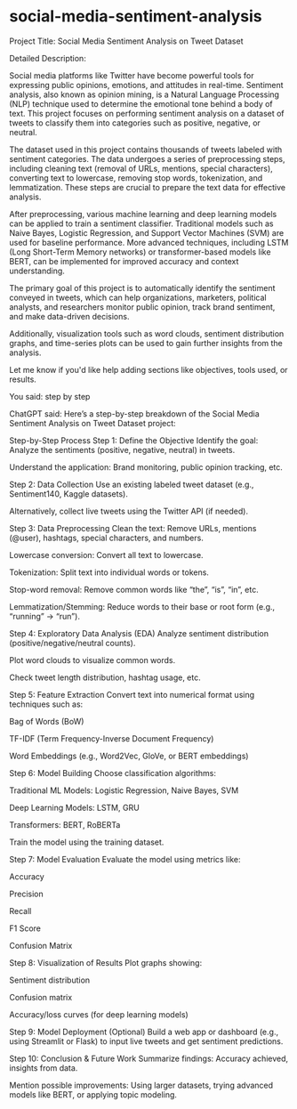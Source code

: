 # social-media-sentiment-analysis
Project Title: Social Media Sentiment Analysis on Tweet Dataset

Detailed Description:

Social media platforms like Twitter have become powerful tools for expressing public opinions, emotions, and attitudes in real-time. Sentiment analysis, also known as opinion mining, is a Natural Language Processing (NLP) technique used to determine the emotional tone behind a body of text. This project focuses on performing sentiment analysis on a dataset of tweets to classify them into categories such as positive, negative, or neutral.

The dataset used in this project contains thousands of tweets labeled with sentiment categories. The data undergoes a series of preprocessing steps, including cleaning text (removal of URLs, mentions, special characters), converting text to lowercase, removing stop words, tokenization, and lemmatization. These steps are crucial to prepare the text data for effective analysis.

After preprocessing, various machine learning and deep learning models can be applied to train a sentiment classifier. Traditional models such as Naive Bayes, Logistic Regression, and Support Vector Machines (SVM) are used for baseline performance. More advanced techniques, including LSTM (Long Short-Term Memory networks) or transformer-based models like BERT, can be implemented for improved accuracy and context understanding.

The primary goal of this project is to automatically identify the sentiment conveyed in tweets, which can help organizations, marketers, political analysts, and researchers monitor public opinion, track brand sentiment, and make data-driven decisions.

Additionally, visualization tools such as word clouds, sentiment distribution graphs, and time-series plots can be used to gain further insights from the analysis.

Let me know if you'd like help adding sections like objectives, tools used, or results.







You said:
step by step


ChatGPT said:
Here’s a step-by-step breakdown of the Social Media Sentiment Analysis on Tweet Dataset project:

Step-by-Step Process
Step 1: Define the Objective
Identify the goal: Analyze the sentiments (positive, negative, neutral) in tweets.

Understand the application: Brand monitoring, public opinion tracking, etc.

Step 2: Data Collection
Use an existing labeled tweet dataset (e.g., Sentiment140, Kaggle datasets).

Alternatively, collect live tweets using the Twitter API (if needed).

Step 3: Data Preprocessing
Clean the text: Remove URLs, mentions (@user), hashtags, special characters, and numbers.

Lowercase conversion: Convert all text to lowercase.

Tokenization: Split text into individual words or tokens.

Stop-word removal: Remove common words like “the”, “is”, “in”, etc.

Lemmatization/Stemming: Reduce words to their base or root form (e.g., “running” → “run”).

Step 4: Exploratory Data Analysis (EDA)
Analyze sentiment distribution (positive/negative/neutral counts).

Plot word clouds to visualize common words.

Check tweet length distribution, hashtag usage, etc.

Step 5: Feature Extraction
Convert text into numerical format using techniques such as:

Bag of Words (BoW)

TF-IDF (Term Frequency-Inverse Document Frequency)

Word Embeddings (e.g., Word2Vec, GloVe, or BERT embeddings)

Step 6: Model Building
Choose classification algorithms:

Traditional ML Models: Logistic Regression, Naive Bayes, SVM

Deep Learning Models: LSTM, GRU

Transformers: BERT, RoBERTa

Train the model using the training dataset.

Step 7: Model Evaluation
Evaluate the model using metrics like:

Accuracy

Precision

Recall

F1 Score

Confusion Matrix

Step 8: Visualization of Results
Plot graphs showing:

Sentiment distribution

Confusion matrix

Accuracy/loss curves (for deep learning models)

Step 9: Model Deployment (Optional)
Build a web app or dashboard (e.g., using Streamlit or Flask) to input live tweets and get sentiment predictions.

Step 10: Conclusion & Future Work
Summarize findings: Accuracy achieved, insights from data.

Mention possible improvements: Using larger datasets, trying advanced models like BERT, or applying topic modeling.

